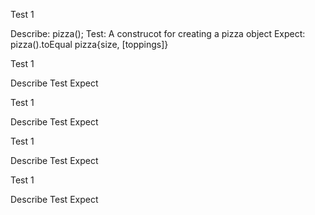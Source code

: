 Test 1

Describe: pizza();
Test: A construcot for creating a pizza object
Expect: pizza().toEqual pizza{size, [toppings]}

Test 1

Describe
Test 
Expect

Test 1

Describe
Test 
Expect

Test 1

Describe
Test 
Expect

Test 1

Describe
Test 
Expect